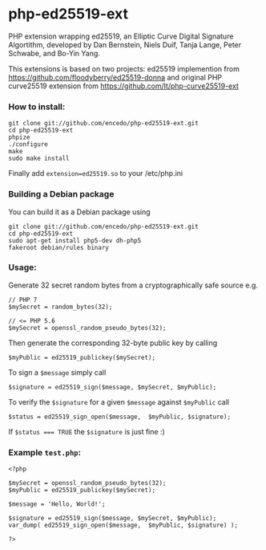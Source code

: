 # php-ed25519-ext
PHP extension wrapping ed25519, an Elliptic Curve Digital Signature Algortithm, developed by Dan Bernstein, Niels Duif, Tanja Lange, Peter Schwabe, and Bo-Yin Yang.

This extensions is based on two projects: ed25519 implemention from https://github.com/floodyberry/ed25519-donna and
original PHP curve25519 extension from https://github.com/lt/php-curve25519-ext
 
### How to install:

```
git clone git://github.com/encedo/php-ed25519-ext.git
cd php-ed25519-ext
phpize
./configure
make
sudo make install
```
Finally add `extension=ed25519.so` to your /etc/php.ini

### Building a Debian package

You can build it as a Debian package using

```
git clone git://github.com/encedo/php-ed25519-ext.git
cd php-ed25519-ext
sudo apt-get install php5-dev dh-php5
fakeroot debian/rules binary
```

### Usage:

Generate 32 secret random bytes from a cryptographically safe source e.g.

```
// PHP 7
$mySecret = random_bytes(32);

// <= PHP 5.6
$mySecret = openssl_random_pseudo_bytes(32);

```

Then generate the corresponding 32-byte public key by calling

```
$myPublic = ed25519_publickey($mySecret);
```

To sign a ```$message``` simply call

```
$signature = ed25519_sign($message, $mySecret, $myPublic);
```

To verify the ```$signature``` for a given ```$message``` against ```$myPublic``` call

```
$status = ed25519_sign_open($message,  $myPublic, $signature);
```

If ```$status === TRUE``` the ```$signature``` is just fine :)


### Example ```test.php```:
```
<?php

$mySecret = openssl_random_pseudo_bytes(32);
$myPublic = ed25519_publickey($mySecret);

$message = 'Hello, World!';

$signature = ed25519_sign($message, $mySecret, $myPublic);
var_dump( ed25519_sign_open($message,  $myPublic, $signature) );

?>


